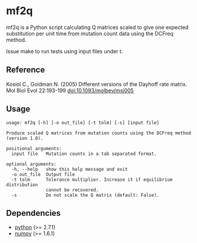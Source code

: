mf2q
====

<t>mf2q</t> is a Python script calculating Q matrices scaled to give one expected
substitution per unit time from mutation count data using the DCFreq method.

Issue <t>make</t> to run tests using input files under <t>t</t>.

Reference
---------

Kosiol C., Goldman N. (2005) Different versions of the Dayhoff rate matrix.
 Mol Biol Evol 22:193-199 [doi:10.1093/molbev/msi005](http://dx.doi.org/10.1093/molbev/msi005)

Usage
-----
```
usage: mf2q [-h] [-o out_file] [-t tolm] [-s] [input file]

Produce scaled Q matrices from mutation counts using the DCFreq method
(version 1.0).

positional arguments:
  input file   Mutation counts in a tab separated format.

optional arguments:
  -h, --help   show this help message and exit
  -o out_file  Output file
  -t tolm      Tolerance multiplier. Increase it if equilibrium distribution
               cannot be recovered.
  -s           Do not scale the Q matrix (default: False).
```

## Dependencies

* [python](http://www.python.org/) (>= 2.7.1)
* [numpy](http://pypi.python.org/pypi/numpy/) (>= 1.6.1)


